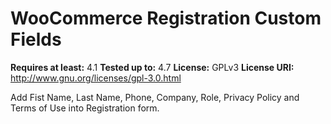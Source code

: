 # WooCommerce Registration Custom Fields #
**Requires at least:** 4.1
**Tested up to:** 4.7
**License:** GPLv3
**License URI:** http://www.gnu.org/licenses/gpl-3.0.html

Add Fist Name, Last Name, Phone, Company, Role, Privacy Policy and Terms of Use into Registration form.
